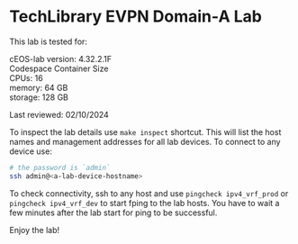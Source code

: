 # TechLibrary EVPN Domain-A Lab

This lab is tested for:  

  cEOS-lab version: 4.32.2.1F  
  Codespace Container Size  
    CPUs: 16  
    memory: 64 GB  
    storage: 128 GB  

Last reviewed: 02/10/2024

To inspect the lab details use `make inspect` shortcut. This will list the host names and management addresses for all lab devices.
To connect to any device use:

```bash
# the password is `admin`
ssh admin@<a-lab-device-hostname>
```

To check connectivity, ssh to any host and use `pingcheck ipv4_vrf_prod` or `pingcheck ipv4_vrf_dev` to start fping to the lab hosts. You have to wait a few minutes after the lab start for ping to be successful.

Enjoy the lab!
